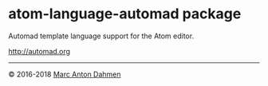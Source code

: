 # atom-language-automad package

Automad template language support for the Atom editor.  

<http://automad.org>

---

© 2016-2018 [Marc Anton Dahmen](http://marcdahmen.de)